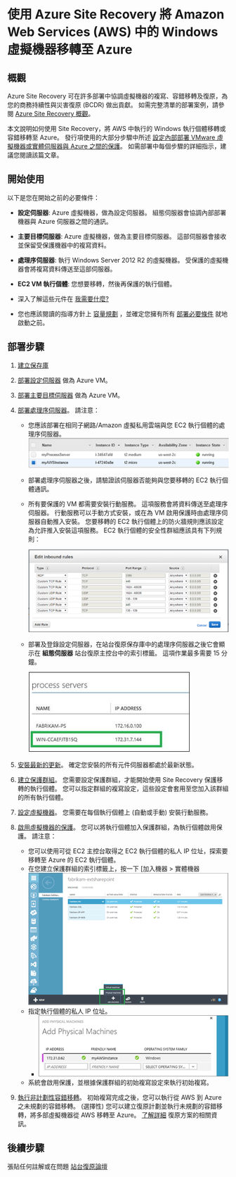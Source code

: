 <properties
    pageTitle="使用 Site Recovery 將 Windows 虛擬機器從 Amazon Web Services 移轉至 Azure | Microsoft Azure"
    description="使用 Azure Site Recovery 將 Amazon Web Services (AWA) 中執行的 Windows 虛擬機器移轉至 Azure。"
    services="site-recovery"
    documentationCenter=""
    authors="rayne-wiselman"
    manager="jwhit"
    editor=""/>

<tags
    ms.service="site-recovery"
    ms.devlang="na"
    ms.topic="article"
    ms.tgt_pltfrm="na"
    ms.workload="backup-recovery"
    ms.date="12/14/2015"
    ms.author="raynew"/>

#  使用 Azure Site Recovery 將 Amazon Web Services (AWS) 中的 Windows 虛擬機器移轉至 Azure


## 概觀

Azure Site Recovery 可在許多部署中協調虛擬機器的複寫、容錯移轉及復原，為您的商務持續性與災害復原 (BCDR) 做出貢獻。 如需完整清單的部署案例，請參閱 [Azure Site Recovery 概觀](site-recovery-overview.md)。

本文說明如何使用 Site Recovery，將 AWS 中執行的 Windows 執行個體移轉或容錯移轉至 Azure。 發行項使用的大部分步驟中所述 [設定內部部署 VMware 虛擬機器或實體伺服器與 Azure 之間的保護](site-recovery-vmware-to-azure.md)。 如需部署中每個步驟的詳細指示，建議您閱讀該篇文章。

## 開始使用

以下是您在開始之前的必要條件：

- **設定伺服器**: Azure 虛擬機器，做為設定伺服器。 組態伺服器會協調內部部署機器與 Azure 伺服器之間的通訊。
- **主要目標伺服器**: Azure 虛擬機器，做為主要目標伺服器。 這部伺服器會接收並保留受保護機器中的複寫資料。
- **處理序伺服器**: 執行 Windows Server 2012 R2 的虛擬機器。 受保護的虛擬機器會將複寫資料傳送至這部伺服器。
- **EC2 VM 執行個體**: 您想要移轉，然後再保護的執行個體。

- 深入了解這些元件在 [我需要什麼?](site-recovery-vmware-to-azure.md#what-do-i-need)
- 您也應該閱讀的指導方針上 [容量規劃](site-recovery-vmware-to-azure.md#capacity-planning) ，並確定您擁有所有 [部署必要條件](site-recovery-vmware-to-azure.md#before-you-start) 就地啟動之前。

## 部署步驟

1. [建立保存庫](site-recovery-vmware-to-azure.md#step-1-create-a-vault)
2. [部署設定伺服器](site-recovery-vmware-to-azure.md#step-2-deploy-a-configuration-server) 做為 Azure VM。
3. [部署主要目標伺服器](site-recovery-vmware-to-azure.md#step-2-deploy-a-configuration-server) 做為 Azure VM。
4. [部署處理序伺服器](site-recovery-vmware-to-azure.md#step-4-deploy-the-on-premises-process-server)。 請注意：

    - 您應該部署在相同子網路/Amazon 虛擬私用雲端與您 EC2 執行個體的處理序伺服器。 
        ![EC2 執行個體](./media/site-recovery-migrate-aws-to-azure/ASR_AWSMigration1.png)

    - 部署處理序伺服器之後，請驗證該伺服器否能夠與您要移轉的 EC2 執行個體通訊。
    - 所有要保護的 VM 都需要安裝行動服務。 這項服務會將資料傳送至處理序伺服器。 行動服務可以手動方式安裝，或在為 VM 啟用保護時由處理序伺服器自動推入安裝。 您要移轉的 EC2 執行個體上的防火牆規則應該設定為允許推入安裝這項服務。 EC2 執行個體的安全性群組應該具有下列規則：

        ![防火牆規則](./media/site-recovery-migrate-aws-to-azure/ASR_AWSMigration2.png)

    - 部署及登錄設定伺服器，在站台復原保存庫中的處理序伺服器之後它會顯示在 **組態伺服器** 站台復原主控台中的索引標籤。 這項作業最多需要 15 分鐘。
    
        ![處理序伺服器](./media/site-recovery-migrate-aws-to-azure/ASR_AWSMigration3.png)

5. [安裝最新的更新](site-recovery-vmware-to-azure.md#step-5-install-latest-updates)。 確定您安裝的所有元件伺服器都處於最新狀態。
6. [建立保護群組](site-recovery-vmware-to-azure.md#step-7-create-a-protection-group)。 您需要設定保護群組，才能開始使用 Site Recovery 保護移轉的執行個體。 您可以指定群組的複寫設定，這些設定會套用至您加入該群組的所有執行個體。 
7. [設定虛擬機器](site-recovery-vmware-to-azure.md#step-8-set-up-machines-you-want-to-protect)。 您需要在每個執行個體上 (自動或手動) 安裝行動服務。
8. [啟用虛擬機器的保護](site-recovery-vmware-to-azure.md#step-9-enable-protection)。 您可以將執行個體加入保護群組，為執行個體啟用保護。 請注意：

    - 您可以使用可從 EC2 主控台取得之 EC2 執行個體的私人 IP 位址，探索要移轉至 Azure 的 EC2 執行個體。
    -  在您建立保護群組的索引標籤上，按一下 [加入機器 > 實體機器
        ![EC2 探索](./media/site-recovery-migrate-aws-to-azure/ASR_AWSMigration4.png)
    - 指定執行個體的私人 IP 位址。
        - ![EC2 探索](./media/site-recovery-migrate-aws-to-azure/ASR_AWSMigration5.png)
    - 系統會啟用保護，並根據保護群組的初始複寫設定來執行初始複寫。
9. [執行非計劃性容錯移轉](site-recovery-failover.md#run-an-unplanned-failover)。 初始複寫完成之後，您可以執行從 AWS 到 Azure 之未規劃的容錯移轉。 (選擇性) 您可以建立復原計劃並執行未規劃的容錯移轉，將多部虛擬機器從 AWS 移轉至 Azure。 [了解詳細](site-recovery-create-recovery-plans.md) 復原方案的相關資訊。
        
## 後續步驟

張貼任何註解或在問題 [站台復原論壇](https://social.msdn.microsoft.com/forums/azure/home?forum=hypervrecovmgr)



